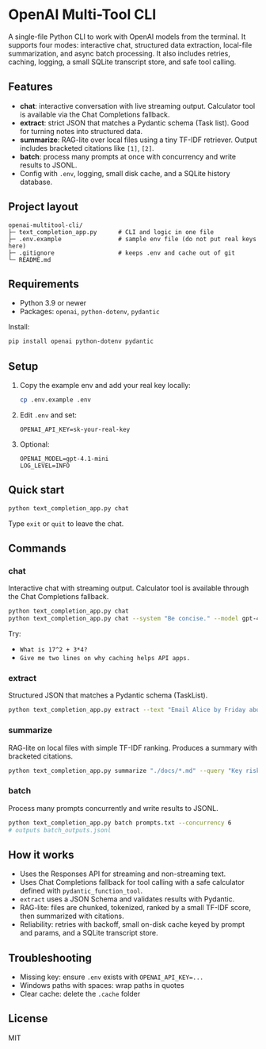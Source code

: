 # OpenAI Multi-Tool CLI

A single-file Python CLI to work with OpenAI models from the terminal.
It supports four modes: interactive chat, structured data extraction, local-file summarization, and async batch processing.
It also includes retries, caching, logging, a small SQLite transcript store, and safe tool calling.

## Features
- **chat**: interactive conversation with live streaming output. Calculator tool is available via the Chat Completions fallback.
- **extract**: strict JSON that matches a Pydantic schema (Task list). Good for turning notes into structured data.
- **summarize**: RAG-lite over local files using a tiny TF-IDF retriever. Output includes bracketed citations like `[1]`, `[2]`.
- **batch**: process many prompts at once with concurrency and write results to JSONL.
- Config with `.env`, logging, small disk cache, and a SQLite history database.

## Project layout
```
openai-multitool-cli/
├─ text_completion_app.py      # CLI and logic in one file
├─ .env.example                # sample env file (do not put real keys here)
├─ .gitignore                  # keeps .env and cache out of git
└─ README.md
```

## Requirements
- Python 3.9 or newer
- Packages: `openai`, `python-dotenv`, `pydantic`

Install:
```bash
pip install openai python-dotenv pydantic
```

## Setup
1. Copy the example env and add your real key locally:
   ```bash
   cp .env.example .env
   ```
2. Edit `.env` and set:
   ```
   OPENAI_API_KEY=sk-your-real-key
   ```
3. Optional:
   ```
   OPENAI_MODEL=gpt-4.1-mini
   LOG_LEVEL=INFO
   ```

## Quick start
```bash
python text_completion_app.py chat
```
Type `exit` or `quit` to leave the chat.

## Commands

### chat
Interactive chat with streaming output. Calculator tool is available through the Chat Completions fallback.
```bash
python text_completion_app.py chat
python text_completion_app.py chat --system "Be concise." --model gpt-4.1-mini
```
Try:
- `What is 17^2 + 3*4?`
- `Give me two lines on why caching helps API apps.`

### extract
Structured JSON that matches a Pydantic schema (TaskList).
```bash
python text_completion_app.py extract --text "Email Alice by Friday about Q3 deck (High). Assign Bob a bugfix due 2025-08-20 (Medium)."
```

### summarize
RAG-lite on local files with simple TF-IDF ranking. Produces a summary with bracketed citations.
```bash
python text_completion_app.py summarize "./docs/*.md" --query "Key risks and next steps"
```

### batch
Process many prompts concurrently and write results to JSONL.
```bash
python text_completion_app.py batch prompts.txt --concurrency 6
# outputs batch_outputs.jsonl
```

## How it works
- Uses the Responses API for streaming and non-streaming text.
- Uses Chat Completions fallback for tool calling with a safe calculator defined with `pydantic_function_tool`.
- `extract` uses a JSON Schema and validates results with Pydantic.
- RAG-lite: files are chunked, tokenized, ranked by a small TF-IDF score, then summarized with citations.
- Reliability: retries with backoff, small on-disk cache keyed by prompt and params, and a SQLite transcript store.

## Troubleshooting
- Missing key: ensure `.env` exists with `OPENAI_API_KEY=...`
- Windows paths with spaces: wrap paths in quotes
- Clear cache: delete the `.cache` folder

## License
MIT
